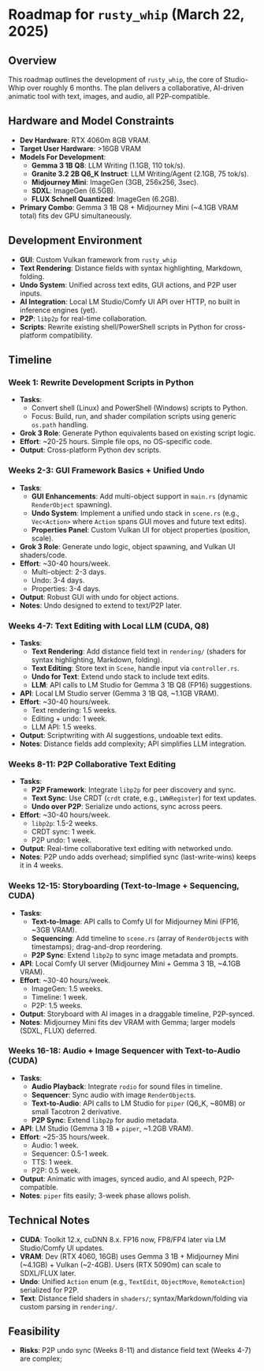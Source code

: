 # Roadmap for `rusty_whip` (March 22, 2025)

## Overview
This roadmap outlines the development of `rusty_whip`, the core of Studio-Whip over roughly 6 months. The plan delivers a collaborative, AI-driven animatic tool with text, images, and audio, all P2P-compatible.

## Hardware and Model Constraints
- **Dev Hardware**: RTX 4060m 8GB VRAM.
- **Target User Hardware**: >16GB VRAM
- **Models For Development**:
  - **Gemma 3 1B Q8**: LLM Writing (1.1GB, 110 tok/s).
  - **Granite 3.2 2B Q6_K Instruct**: LLM Writing/Agent (2.1GB, 75 tok/s).
  - **Midjourney Mini**: ImageGen (3GB, 256x256, 3sec).
  - **SDXL**: ImageGen (6.5GB).
  - **FLUX Schnell Quantized**: ImageGen (6.2GB).
- **Primary Combo**: Gemma 3 1B Q8 + Midjourney Mini (~4.1GB VRAM total) fits dev GPU simultaneously.

## Development Environment
- **GUI**: Custom Vulkan framework from `rusty_whip`
- **Text Rendering**: Distance fields with syntax highlighting, Markdown, folding.
- **Undo System**: Unified across text edits, GUI actions, and P2P user inputs.
- **AI Integration**: Local LM Studio/Comfy UI API over HTTP, no built in inference engines (yet).
- **P2P**: `libp2p` for real-time collaboration.
- **Scripts**: Rewrite existing shell/PowerShell scripts in Python for cross-platform compatibility.

## Timeline

### Week 1: Rewrite Development Scripts in Python
- **Tasks**:
  - Convert shell (Linux) and PowerShell (Windows) scripts to Python.
  - Focus: Build, run, and shader compilation scripts using generic `os.path` handling.
- **Grok 3 Role**: Generate Python equivalents based on existing script logic.
- **Effort**: ~20-25 hours. Simple file ops, no OS-specific code.
- **Output**: Cross-platform Python dev scripts.

### Weeks 2-3: GUI Framework Basics + Unified Undo
- **Tasks**:
  - **GUI Enhancements**: Add multi-object support in `main.rs` (dynamic `RenderObject` spawning).
  - **Undo System**: Implement a unified undo stack in `scene.rs` (e.g., `Vec<Action>` where `Action` spans GUI moves and future text edits).
  - **Properties Panel**: Custom Vulkan UI for object properties (position, scale).
- **Grok 3 Role**: Generate undo logic, object spawning, and Vulkan UI shaders/code.
- **Effort**: ~30-40 hours/week.
  - Multi-object: 2-3 days.
  - Undo: 3-4 days.
  - Properties: 3-4 days.
- **Output**: Robust GUI with undo for object actions.
- **Notes**: Undo designed to extend to text/P2P later.

### Weeks 4-7: Text Editing with Local LLM (CUDA, Q8)
- **Tasks**:
  - **Text Rendering**: Add distance field text in `rendering/` (shaders for syntax highlighting, Markdown, folding).
  - **Text Editing**: Store text in `Scene`, handle input via `controller.rs`.
  - **Undo for Text**: Extend undo stack to include text edits.
  - **LLM**: API calls to LM Studio for Gemma 3 1B Q8 (FP16) suggestions.
- **API**: Local LM Studio server (Gemma 3 1B Q8, ~1.1GB VRAM).
- **Effort**: ~30-40 hours/week.
  - Text rendering: 1.5 weeks.
  - Editing + undo: 1 week.
  - LLM API: 1.5 weeks.
- **Output**: Scriptwriting with AI suggestions, undoable text edits.
- **Notes**: Distance fields add complexity; API simplifies LLM integration.

### Weeks 8-11: P2P Collaborative Text Editing
- **Tasks**:
  - **P2P Framework**: Integrate `libp2p` for peer discovery and sync.
  - **Text Sync**: Use CRDT (`crdt` crate, e.g., `LWWRegister`) for text updates.
  - **Undo over P2P**: Serialize undo actions, sync across peers.
- **Effort**: ~30-40 hours/week.
  - `libp2p`: 1.5-2 weeks.
  - CRDT sync: 1 week.
  - P2P undo: 1 week.
- **Output**: Real-time collaborative text editing with networked undo.
- **Notes**: P2P undo adds overhead; simplified sync (last-write-wins) keeps it in 4 weeks.

### Weeks 12-15: Storyboarding (Text-to-Image + Sequencing, CUDA)
- **Tasks**:
  - **Text-to-Image**: API calls to Comfy UI for Midjourney Mini (FP16, ~3GB VRAM).
  - **Sequencing**: Add timeline to `scene.rs` (array of `RenderObject`s with timestamps); drag-and-drop reordering.
  - **P2P Sync**: Extend `libp2p` to sync image metadata and prompts.
- **API**: Local Comfy UI server (Midjourney Mini + Gemma 3 1B, ~4.1GB VRAM).
- **Effort**: ~30-40 hours/week.
  - ImageGen: 1.5 weeks.
  - Timeline: 1 week.
  - P2P: 1.5 weeks.
- **Output**: Storyboard with AI images in a draggable timeline, P2P-synced.
- **Notes**: Midjourney Mini fits dev VRAM with Gemma; larger models (SDXL, FLUX) deferred.

### Weeks 16-18: Audio + Image Sequencer with Text-to-Audio (CUDA)
- **Tasks**:
  - **Audio Playback**: Integrate `rodio` for sound files in timeline.
  - **Sequencer**: Sync audio with image `RenderObject`s.
  - **Text-to-Audio**: API calls to LM Studio for `piper` (Q6_K, ~80MB) or small Tacotron 2 derivative.
  - **P2P Sync**: Extend `libp2p` for audio metadata.
- **API**: LM Studio (Gemma 3 1B + `piper`, ~1.2GB VRAM).
- **Effort**: ~25-35 hours/week.
  - Audio: 1 week.
  - Sequencer: 0.5-1 week.
  - TTS: 1 week.
  - P2P: 0.5 week.
- **Output**: Animatic with images, synced audio, and AI speech, P2P-compatible.
- **Notes**: `piper` fits easily; 3-week phase allows polish.

## Technical Notes
- **CUDA**: Toolkit 12.x, cuDNN 8.x. FP16 now, FP8/FP4 later via LM Studio/Comfy UI updates.
- **VRAM**: Dev (RTX 4060, 16GB) uses Gemma 3 1B + Midjourney Mini (~4.1GB) + Vulkan (~2-4GB). Users (RTX 5090m) can scale to SDXL/FLUX later.
- **Undo**: Unified `Action` enum (e.g., `TextEdit`, `ObjectMove`, `RemoteAction`) serialized for P2P.
- **Text**: Distance field shaders in `shaders/`; syntax/Markdown/folding via custom parsing in `rendering/`.

## Feasibility
- **Risks**: P2P undo sync (Weeks 8-11) and distance field text (Weeks 4-7) are complex;